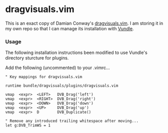 # dragvisuals.vim

This is an exact copy of Damian Conway's [dragvisuals.vim](https://github.com/thoughtstream/Damian-Conway-s-Vim-Setup/blob/master/plugin/dragvisuals.vim). I am storing it in my own repo so that I can manage its installation with [Vundle](https://github.com/VundleVim/Vundle.vim).

### Usage

The following installation instructions been modified to use Vundle's directory sturcture for plugins.

Add the following (uncommented) to your .vimrc...

	" Key mappings for dragvisuals.vim

	runtime bundle/dragvisuals/plugins/dragvisuals.vim

	vmap  <expr>  <LEFT>   DVB_Drag('left')
	vmap  <expr>  <RIGHT>  DVB_Drag('right')
	vmap  <expr>  <DOWN>   DVB_Drag('down')
	vmap  <expr>  <UP>     DVB_Drag('up')
	vmap  <expr>  D        DVB_Duplicate()

	" Remove any introduced trailing whitespace after moving...
	let g:DVB_TrimWS = 1
